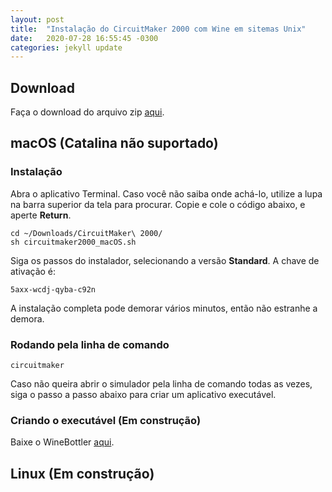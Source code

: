 ```yaml
---
layout: post
title:  "Instalação do CircuitMaker 2000 com Wine em sitemas Unix"
date:   2020-07-28 16:55:45 -0300
categories: jekyll update
---
```


## Download
Faça o download do arquivo zip [aqui][download].
## macOS (Catalina não suportado)
### Instalação
Abra o aplicativo Terminal. Caso você não saiba onde achá-lo, utilize a lupa na barra superior da tela para procurar. Copie e cole o código abaixo, e aperte **Return**.
```
cd ~/Downloads/CircuitMaker\ 2000/
sh circuitmaker2000_macOS.sh
```
Siga os passos do instalador, selecionando a versão **Standard**. A chave de ativação é:
```
5axx-wcdj-qyba-c92n
```
A instalação completa pode demorar vários minutos, então não estranhe a demora.
### Rodando pela linha de comando
```
circuitmaker
```
Caso não queira abrir o simulador pela linha de comando todas as vezes, siga o passo a passo abaixo para criar um aplicativo executável.
### Criando o executável (Em construção)
Baixe o WineBottler [aqui][winebottler].
## Linux (Em construção)

[download]: https://drive.google.com/file/d/1rJwnA_QzMOIF6gkhC0ML7ncdvbS7ArnK/view?usp=sharing
[winebottler]: https://winebottler.kronenberg.org/
